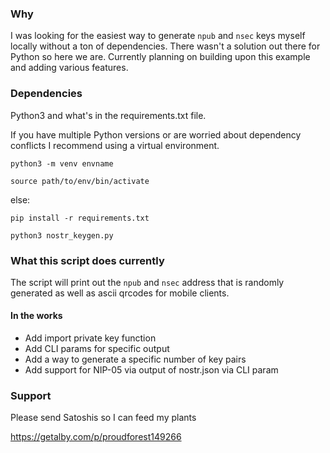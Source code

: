 ### Why

I was looking for the easiest way to generate `npub` and `nsec` keys myself locally without a ton of dependencies. There wasn't a solution out there for Python so here we are. Currently planning on building upon this example and adding various features. 

### Dependencies

Python3 and what's in the requirements.txt file.

If you have multiple Python versions or are worried about dependency conflicts I recommend using a virtual environment.

`python3 -m venv envname`

`source path/to/env/bin/activate`

else:

`pip install -r requirements.txt`

`python3 nostr_keygen.py`

### What this script does currently

The script will print out the `npub` and `nsec` address that is randomly generated as well as ascii qrcodes for mobile clients.

#### In the works

- Add import private key function 
- Add CLI params for specific output
- Add a way to generate a specific number of key pairs
- Add support for NIP-05 via output of nostr.json via CLI param

### Support

Please send Satoshis so I can feed my plants

https://getalby.com/p/proudforest149266
